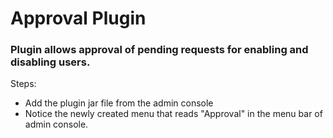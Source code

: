 # Approval Plugin
### Plugin allows approval of pending requests for enabling and disabling users.

Steps:
- Add the plugin jar file from the admin console
- Notice the newly created menu that reads "Approval" in the menu bar of admin console.